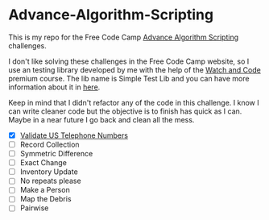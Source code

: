 # Advance-Algorithm-Scripting

This is my repo for the Free Code Camp [Advance Algorithm Scripting](https://www.freecodecamp.org) challenges.

I don't like solving these challenges in the Free Code Camp website, so I use an testing library developed by me with the help of the [Watch and Code](https://watchandcode.com/p/premium) premium course. The lib name is Simple Test Lib and you can have more information about it in [here](https://github.com/forral/simple-test-lib).

Keep in mind that I didn't refactor any of the code in this challenge. I know I can write cleaner code but the objective is to finish has quick as I can. Maybe in a near future I go back and clean all the mess.

- [x] [Validate US Telephone Numbers](https://github.com/forral/Advance-Algorithm-Scripting/blob/master/validate-US-telephone-numbers-incomplete.html)
- [ ] Record Collection
- [ ] Symmetric Difference
- [ ] Exact Change
- [ ] Inventory Update
- [ ] No repeats please
- [ ] Make a Person
- [ ] Map the Debris
- [ ] Pairwise